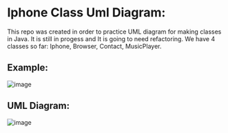 # Iphone Class Uml Diagram:

This repo was created in order to practice UML diagram for making classes in Java. It is still in progess and It is going to need refactoring.
We have 4 classes so far: Iphone, Browser, Contact, MusicPlayer.

## Example:
![image](https://github.com/Ravelos/IphoneClassDiagramUml/assets/86490406/270c55d6-69d0-477f-84d0-cf249b4a3329)

## UML Diagram:
![image](https://github.com/Ravelos/IphoneClassDiagramUml/assets/86490406/aa03dbcf-49fe-4fe6-b2fb-f95a5a9bf433)

